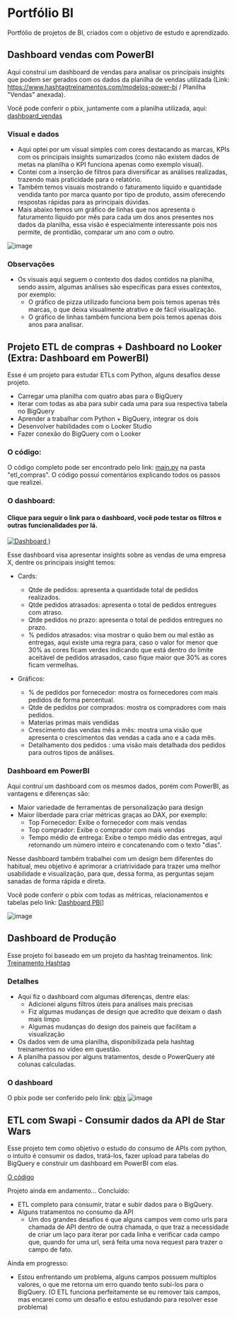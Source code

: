# Portfólio BI 
Portfólio de projetos de BI, criados com o objetivo de estudo e aprendizado. 

## Dashboard vendas com PowerBI
Aqui construí um dashboard de vendas para analisar os principais insights que podem ser gerados com os dados da planilha de vendas utilizada (Link: https://www.hashtagtreinamentos.com/modelos-power-bi / Planilha "Vendas" anexada).

Você pode conferir o pbix, juntamente com a planilha utilizada, aqui: [dashboard_vendas](https://github.com/Caiquesgoulart/portfolio-bi/tree/main/dashboard_vendas)

### Visual e dados
- Aqui optei por um visual simples com cores destacando as marcas, KPIs com os principais insights sumarizados (como não existem dados de metas na planilha o KPI funciona apenas como exemplo visual). 
- Contei com a inserção de filtros para diversificar as análises realizadas, trazendo mais praticidade para o relatório. 
- Também temos visuais mostrando o faturamento líquido e quantidade vendida tanto por marca quanto por tipo de produto, assim oferecendo respostas rápidas para as principais dúvidas. 
- Mais abaixo temos um gráfico de linhas que nos apresenta o faturamento líquido por mês para cada um dos anos presentes nos dados da planilha, essa visão é especialmente interessante pois nos permite, de prontidão, comparar um ano com o outro. 

![image](https://github.com/Caiquesgoulart/portfolio-bi/assets/70335792/38bdb351-d1ff-4cce-982b-07cbdb1ca805)

### Observações 
- Os visuais aqui seguem o contexto dos dados contidos na planilha, sendo assim, algumas análises são específicas para esses contextos, por exemplo:
  - O gráfico de pizza utilizado funciona bem pois temos apenas três marcas, o que deixa visualmente atrativo e de fácil visualização.
  - O gráfico de linhas também funciona bem pois temos apenas dois anos para analisar.
 

## Projeto ETL de compras + Dashboard no Looker (Extra: Dashboard em PowerBI)
Esse é um projeto para estudar ETLs com Python, alguns desafios desse projeto.

- Carregar uma planilha com quatro abas para o BigQuery
- Iterar com todas as aba para subir cada uma para sua respectiva tabela no BigQuery
- Aprender a trabalhar com Python + BigQuery, integrar os dois
- Desenvolver habilidades com o Looker Studio
- Fazer conexão do BigQuery com o Looker

### O código: 
O código completo pode ser encontrado pelo link: [main.py](https://github.com/Caiquesgoulart/portfolio-bi/blob/main/etl_compras/main.py) na pasta "etl_compras". O código possuí comentários explicando todos os passos que realizei. 

### O dashboard: 

#### Clique para seguir o link para o dashboard, você pode testar os filtros e outras funcionalidades por lá.
[![Dashboard](https://github.com/Caiquesgoulart/portfolio-bi/assets/70335792/1f220a93-00da-4952-9822-ca04ee5b1e18)
)](https://lookerstudio.google.com/s/iclcIvS9is4)


Esse dashboard visa apresentar insights sobre as vendas de uma empresa X, dentre os principais insight temos: 
- Cards:
  - Qtde de pedidos: apresenta a quantidade total de pedidos realizados.
  - Qtde pedidos atrasados: apresenta o total de pedidos entregues com atraso.
  - Qtde pedidos no prazo: apresenta o total de pedidos entregues no prazo.
  - % pedidos atrasados: visa mostrar o quão bem ou mal estão as entregas, aqui existe uma regra para, caso o valor for menor que 30% as cores ficam verdes indicando que está dentro do limite aceitável de pedidos atrasados, caso fique maior que 30% as cores ficam vermelhas.
 
- Gráficos:
    - % de pedidos por fornecedor: mostra os fornecedores com mais pedidos de forma percentual.
    - Qtde de pedidos por comprados: mostra os compradores com mais pedidos.
    - Materias primas mais vendidas
    - Crescimento das vendas mês a mês: mostra uma visão que apresenta o crescimentos das vendas a cada ano e a cada mês.
    - Detalhamento dos pedidos : uma visão mais detalhada dos pedidos para outros tipos de análises.

 ### Dashboard em PowerBI 
 Aqui contruí um dashboard com os mesmos dados, porém com PowerBI, as vantagens e diferenças são: 
 - Maior variedade de ferramentas de personalização para design
 - Maior liberdade para criar métricas graças ao DAX, por exemplo:
    - Top Fornecedor: Exibe o fornecedor com mais vendas
    - Top comprador: Exibe o comprador com mais vendas
    - Tempo médio de entrega: Exibe o tempo médio das entregas, aqui retornando um número inteiro e concatenando com o texto "dias".

Nesse dashboard também trabalhei com um design bem diferentes do habitual, meu objetivo é aprimorar a criatrividade para trazer uma melhor usabilidade e visualização, para que, dessa forma, as perguntas sejam sanadas de forma rápida e direta. 

Você pode conferir o pbix com todas as métricas, relacionamentos e tabelas pelo link: [Dashboard PBI](https://github.com/Caiquesgoulart/portfolio-bi/tree/main/etl_compras/dashboard)]

![image](https://github.com/Caiquesgoulart/portfolio-bi/assets/70335792/2d0f9ba8-1eb0-492c-9f5a-74e73639f88c)

## Dashboard de Produção 
Esse projeto foi baseado em um projeto da hashtag treinamentos. link: [Treinamento Hashtag](https://www.youtube.com/watch?v=qt_LkaYegr0&t=71s&ab_channel=HashtagTreinamentos)

### Detalhes 
- Aqui fiz o dashboard com algumas diferenças, dentre elas:
  - Adicionei alguns filtros úteis para análises mais precisas
  - Fiz algumas mudanças de design que acredito que deixam o dash mais limpo
  - Algumas mudanças do design dos paineis que facilitam a visualização
- Os dados vem de uma planilha, disponibilizada pela hashtag treinamentos no vídeo em questão.
- A planilha passou por alguns tratamentos, desde o PowerQuery até colunas calculadas.

### O dashboard 
O pbix pode ser conferido pelo link: [pbix](https://github.com/Caiquesgoulart/portfolio-bi/tree/main/dashboard_producao)
![image](https://github.com/Caiquesgoulart/portfolio-bi/assets/70335792/7ea1d4df-cb62-422c-80c8-09654bef7ca7)

## ETL com Swapi - Consumir dados da API de Star Wars
Esse projeto tem como objetivo o estudo do consumo de APIs com python, o intuito é consumir os dados, tratá-los, fazer upload para tabelas do BigQuery e construir um dashboard em PowerBI com elas. 

[O código](https://github.com/Caiquesgoulart/portfolio-bi/blob/main/etl_starwars_api/main.py) 

Projeto ainda em andamento... 
Concluído: 
- ETL completo para consumir, tratar e subir dados para o BigQuery.
- Alguns tratamentos no consumo da API
  - Um dos grandes desafios é que alguns campos vem como urls para chamada de API dentro de outra chamada, o que traz a necessidade de criar um laço para iterar por cada linha e verificar cada campo que, quando for uma url, será feita uma nova request para trazer o campo de fato.
 
Ainda em progresso: 
- Estou enfrentando um problema, alguns campos possuem multiplos valores, o que me retorna um erro quando tento subí-los para o BigQuery. (O ETL funciona perfeitamente se eu remover tais campos, mas encarei como um desafio e estou estudando para resolver esse problema) 













